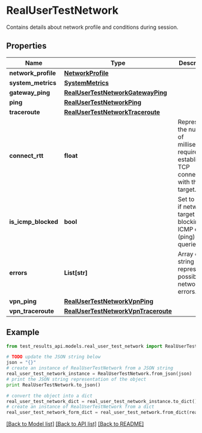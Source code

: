 # RealUserTestNetwork

Contains details about network profile and conditions during session.

## Properties
Name | Type | Description | Notes
------------ | ------------- | ------------- | -------------
**network_profile** | [**NetworkProfile**](NetworkProfile.md) |  | [optional] 
**system_metrics** | [**SystemMetrics**](SystemMetrics.md) |  | [optional] 
**gateway_ping** | [**RealUserTestNetworkGatewayPing**](RealUserTestNetworkGatewayPing.md) |  | [optional] 
**ping** | [**RealUserTestNetworkPing**](RealUserTestNetworkPing.md) |  | [optional] 
**traceroute** | [**RealUserTestNetworkTraceroute**](RealUserTestNetworkTraceroute.md) |  | [optional] 
**connect_rtt** | **float** | Represents the number of milliseconds required to establish TCP connectivity with the target. | [optional] [readonly] 
**is_icmp_blocked** | **bool** | Set to &#x60;true&#x60; if network target is blocking ICMP echo (ping) queries. | [optional] [readonly] 
**errors** | **List[str]** | Array of string representing possible network errors. | [optional] [readonly] 
**vpn_ping** | [**RealUserTestNetworkVpnPing**](RealUserTestNetworkVpnPing.md) |  | [optional] 
**vpn_traceroute** | [**RealUserTestNetworkVpnTraceroute**](RealUserTestNetworkVpnTraceroute.md) |  | [optional] 

## Example

```python
from test_results_api.models.real_user_test_network import RealUserTestNetwork

# TODO update the JSON string below
json = "{}"
# create an instance of RealUserTestNetwork from a JSON string
real_user_test_network_instance = RealUserTestNetwork.from_json(json)
# print the JSON string representation of the object
print RealUserTestNetwork.to_json()

# convert the object into a dict
real_user_test_network_dict = real_user_test_network_instance.to_dict()
# create an instance of RealUserTestNetwork from a dict
real_user_test_network_form_dict = real_user_test_network.from_dict(real_user_test_network_dict)
```
[[Back to Model list]](../README.md#documentation-for-models) [[Back to API list]](../README.md#documentation-for-api-endpoints) [[Back to README]](../README.md)


